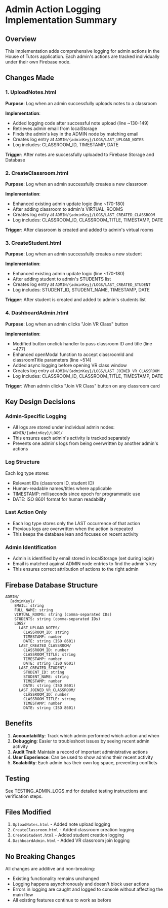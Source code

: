 # Admin Action Logging Implementation Summary

## Overview
This implementation adds comprehensive logging for admin actions in the House of Tutors application. Each admin's actions are tracked individually under their own Firebase node.

## Changes Made

### 1. UploadNotes.html
**Purpose**: Log when an admin successfully uploads notes to a classroom

**Implementation**:
- Added logging code after successful note upload (line ~130-149)
- Retrieves admin email from localStorage
- Finds the admin's key in the ADMIN node by matching email
- Creates log entry at `ADMIN/{adminKey}/LOGS/LAST_UPLOAD_NOTES`
- Log includes: CLASSROOM_ID, TIMESTAMP, DATE

**Trigger**: After notes are successfully uploaded to Firebase Storage and Database

### 2. CreateClassroom.html
**Purpose**: Log when an admin successfully creates a new classroom

**Implementation**:
- Enhanced existing admin update logic (line ~170-180)
- After adding classroom to admin's VIRTUAL_ROOMS
- Creates log entry at `ADMIN/{adminKey}/LOGS/LAST_CREATED_CLASSROOM`
- Log includes: CLASSROOM_ID, CLASSROOM_TITLE, TIMESTAMP, DATE

**Trigger**: After classroom is created and added to admin's virtual rooms

### 3. CreateStudent.html
**Purpose**: Log when an admin successfully creates a new student

**Implementation**:
- Enhanced existing admin update logic (line ~170-180)
- After adding student to admin's STUDENTS list
- Creates log entry at `ADMIN/{adminKey}/LOGS/LAST_CREATED_STUDENT`
- Log includes: STUDENT_ID, STUDENT_NAME, TIMESTAMP, DATE

**Trigger**: After student is created and added to admin's students list

### 4. DashboardAdmin.html
**Purpose**: Log when an admin clicks "Join VR Class" button

**Implementation**:
- Modified button onclick handler to pass classroom ID and title (line ~477)
- Enhanced openModal function to accept classroomId and classroomTitle parameters (line ~514)
- Added async logging before opening VR class window
- Creates log entry at `ADMIN/{adminKey}/LOGS/LAST_JOINED_VR_CLASSROOM`
- Log includes: CLASSROOM_ID, CLASSROOM_TITLE, TIMESTAMP, DATE

**Trigger**: When admin clicks "Join VR Class" button on any classroom card

## Key Design Decisions

### Admin-Specific Logging
- All logs are stored under individual admin nodes: `ADMIN/{adminKey}/LOGS/`
- This ensures each admin's activity is tracked separately
- Prevents one admin's logs from being overwritten by another admin's actions

### Log Structure
Each log type stores:
- Relevant IDs (classroom ID, student ID)
- Human-readable names/titles where applicable
- TIMESTAMP: milliseconds since epoch for programmatic use
- DATE: ISO 8601 format for human readability

### Last Action Only
- Each log type stores only the LAST occurrence of that action
- Previous logs are overwritten when the action is repeated
- This keeps the database lean and focuses on recent activity

### Admin Identification
- Admin is identified by email stored in localStorage (set during login)
- Email is matched against ADMIN node entries to find the admin's key
- This ensures correct attribution of actions to the right admin

## Firebase Database Structure

```
ADMIN/
  {adminKey}/
    EMAIL: string
    FULL_NAME: string
    VIRTUAL_ROOMS: string (comma-separated IDs)
    STUDENTS: string (comma-separated IDs)
    LOGS/
      LAST_UPLOAD_NOTES/
        CLASSROOM_ID: string
        TIMESTAMP: number
        DATE: string (ISO 8601)
      LAST_CREATED_CLASSROOM/
        CLASSROOM_ID: number
        CLASSROOM_TITLE: string
        TIMESTAMP: number
        DATE: string (ISO 8601)
      LAST_CREATED_STUDENT/
        STUDENT_ID: string
        STUDENT_NAME: string
        TIMESTAMP: number
        DATE: string (ISO 8601)
      LAST_JOINED_VR_CLASSROOM/
        CLASSROOM_ID: number
        CLASSROOM_TITLE: string
        TIMESTAMP: number
        DATE: string (ISO 8601)
```

## Benefits

1. **Accountability**: Track which admin performed which action and when
2. **Debugging**: Easier to troubleshoot issues by seeing recent admin activity
3. **Audit Trail**: Maintain a record of important administrative actions
4. **User Experience**: Can be used to show admins their recent activity
5. **Scalability**: Each admin has their own log space, preventing conflicts

## Testing

See TESTING_ADMIN_LOGS.md for detailed testing instructions and verification steps.

## Files Modified

1. `UploadNotes.html` - Added note upload logging
2. `CreateClassroom.html` - Added classroom creation logging
3. `CreateStudent.html` - Added student creation logging
4. `DashboardAdmin.html` - Added VR classroom join logging

## No Breaking Changes

All changes are additive and non-breaking:
- Existing functionality remains unchanged
- Logging happens asynchronously and doesn't block user actions
- Errors in logging are caught and logged to console without affecting the main flow
- All existing features continue to work as before
